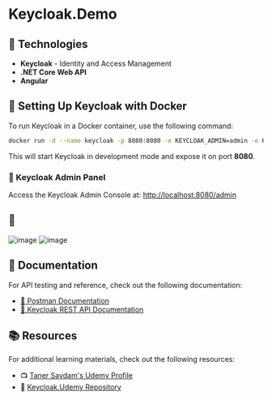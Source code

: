 # Keycloak.Demo

## 🚀 Technologies

- **Keycloak** - Identity and Access Management
- **.NET Core Web API**
- **Angular**

## 🐳 Setting Up Keycloak with Docker

To run Keycloak in a Docker container, use the following command:

```sh
docker run -d --name keycloak -p 8080:8080 -e KEYCLOAK_ADMIN=admin -e KEYCLOAK_ADMIN_PASSWORD=admin quay.io/keycloak/keycloak:25.0.2 start-dev
```

This will start Keycloak in development mode and expose it on port **8080**.

### 🔑 Keycloak Admin Panel

Access the Keycloak Admin Console at: [http://localhost:8080/admin](http://localhost:8080/admin)

## 📸 
![image](https://github.com/user-attachments/assets/ef65a792-1a85-4598-b1fc-e146bf4d989f)
![image](https://github.com/user-attachments/assets/06aaf451-008b-4b8e-8929-e8c326bc14ca)

## 📑 Documentation

For API testing and reference, check out the following documentation:

- [📄 Postman Documentation](https://documenter.getpostman.com/view/42215598/2sAYkBs1jY#637289c4-8776-470d-8be9-38421e9556c4)
- [📘 Keycloak REST API Documentation](https://www.keycloak.org/docs-api/latest/rest-api/index.html)

## 📚 Resources

For additional learning materials, check out the following resources:

- 📺 [Taner Saydam's Udemy Profile](https://www.udemy.com/user/taner-saydam/?kw=taner+saydam&src=sac)
- 🐙 [Keycloak.Udemy Repository](https://github.com/TanerSaydam/Keycloak.Udemy)
